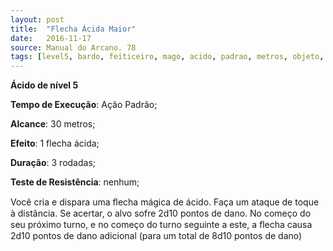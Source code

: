 ```yaml
---
layout: post
title:  "Flecha Ácida Maior"
date:   2016-11-17
source: Manual do Arcano. 78
tags: [level5, bardo, feiticeiro, mago, acido, padrao, metros, objeto, rodadas, nenhum]
---
```


**Ácido de nível 5**

**Tempo de Execução**: Ação Padrão;

**Alcance**: 30 metros;

**Efeito**: 1 flecha ácida;

**Duração**: 3 rodadas;

**Teste de Resistência**: nenhum;

Você cria e dispara uma ﬂecha mágica de ácido. Faça um ataque de toque à distância. Se acertar, o alvo sofre 2d10 pontos de dano. No começo do seu próximo turno, e no começo do turno seguinte a este, a ﬂecha causa 2d10 pontos de dano adicional (para um total de 8d10 pontos de dano)
